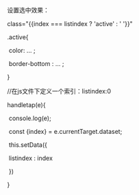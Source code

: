 设置选中效果：

class="{{index === listindex ? 'active' : ' '}}"

.active{

​		color:   ...   ;

​		border-bottom : ... ;

}

//在js文件下定义一个索引：listindex:0

handletap(e){

​		console.log(e);

​		const {index} = e.currentTarget.dataset;

​		this.setData({

​				listindex : index

​		})

}